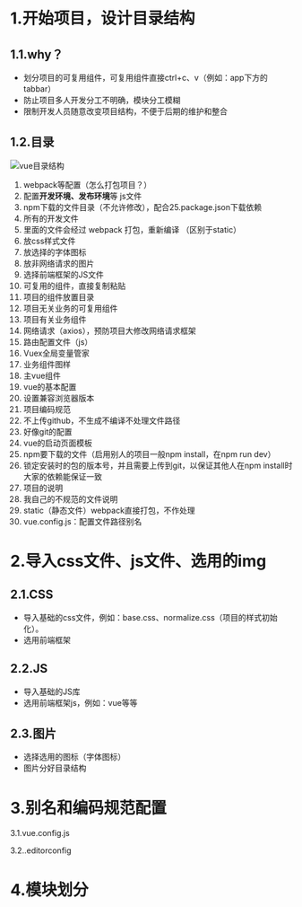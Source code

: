 # 1.开始项目，设计目录结构

## 1.1.why？

- 划分项目的可复用组件，可复用组件直接ctrl+c、v（例如：app下方的tabbar）
- 防止项目多人开发分工不明确，模块分工模糊
- 限制开发人员随意改变项目结构，不便于后期的维护和整合

## 1.2.目录

![vue目录结构](E:\笔记\Vue\图片\vue目录结构.png)

1. webpack等配置（怎么打包项目？）
2. 配置**开发环境、发布环境**等 js文件
3. npm下载的文件目录（不允许修改），配合25.package.json下载依赖
4. 所有的开发文件
5. 里面的文件会经过 webpack 打包，重新编译 （区别于static）
6. 放css样式文件
7. 放选择的字体图标
8. 放非网络请求的图片
9. 选择前端框架的JS文件
10. 可复用的组件，直接复制粘贴
11. 项目的组件放置目录
12. 项目无关业务的可复用组件
13. 项目有关业务组件
14. 网络请求（axios），预防项目大修改网络请求框架
15. 路由配置文件（js）
16. Vuex全局变量管家
17. 业务组件图样
18. 主vue组件
19. vue的基本配置
20. 设置兼容浏览器版本
21. 项目编码规范
22. 不上传github，不生成不编译不处理文件路径
23. 好像git的配置
24. vue的启动页面模板
25.  npm要下载的文件（启用别人的项目一般npm install，在npm run dev）
26.   锁定安装时的包的版本号，并且需要上传到git，以保证其他人在npm install时大家的依赖能保证一致 
27. 项目的说明
28. 我自己的不规范的文件说明
29. static（静态文件）webpack直接打包，不作处理
30. vue.config.js：配置文件路径别名

# 2.导入css文件、js文件、选用的img

## 2.1.CSS

- 导入基础的css文件，例如：base.css、normalize.css（项目的样式初始化）。
- 选用前端框架

## 2.2.JS

- 导入基础的JS库
- 选用前端框架js，例如：vue等等

## 2.3.图片

- 选择选用的图标（字体图标）
- 图片分好目录结构

# 3.别名和编码规范配置

3.1.vue.config.js

3.2..editorconfig

# 4.模块划分

